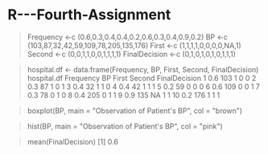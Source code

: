 # R---Fourth-Assignment

> Frequency <-c (0.6,0.3,0.4,0.4,0.2,0.6,0.3,0.4,0.9,0.2)
> BP <-c (103,87,32,42,59,109,78,205,135,176)
> First <-c (1,1,1,1,0,0,0,0,NA,1)
> Second <-c (0,0,1,1,0,0,1,1,1,1)
> FinalDecision <-c (0,1,0,1,0,1,0,1,1,1)

> hospital.df <- data.frame(Frequency, BP, First, Second, FinalDecision)
> hospital.df
   Frequency  BP First Second FinalDecision
1        0.6 103     1      0             0
2        0.3  87     1      0             1
3        0.4  32     1      1             0
4        0.4  42     1      1             1
5        0.2  59     0      0             0
6        0.6 109     0      0             1
7        0.3  78     0      1             0
8        0.4 205     0      1             1
9        0.9 135    NA      1             1
10       0.2 176     1      1             1

> boxplot(BP, main = "Observation of Patient's BP", col = "brown")

> hist(BP, main = "Observation of Patient's BP", col = "pink")

> mean(FinalDecision)
[1] 0.6
